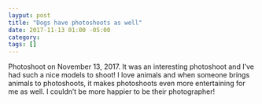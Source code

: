 ```yaml
---
layput: post
title: "Dogs have photoshoots as well"
date: 2017-11-13 01:00 -05:00
category: 
tags: []
---
```


Photoshoot on November 13, 2017. It was an interesting photoshoot and I’ve had such a nice models to shoot! I love animals and when someone brings animals to photoshoots, it makes photoshoots even more entertaining for me as well. I couldn’t be more happier to be their photographer!